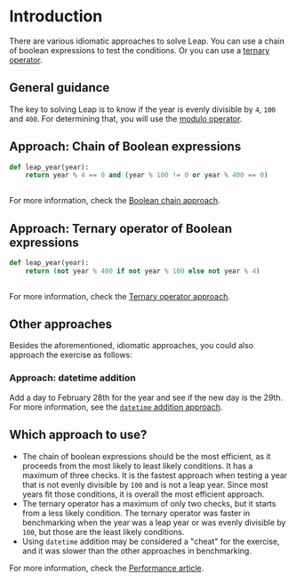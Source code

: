 # Introduction

There are various idiomatic approaches to solve Leap.
You can use a chain of boolean expressions to test the conditions.
Or you can use a [ternary operator][ternary-operator].

## General guidance

The key to solving Leap is to know if the year is evenly divisible by `4`, `100` and `400`.
For determining that, you will use the [modulo operator][modulo-operator].

## Approach: Chain of Boolean expressions

```python
def leap_year(year):
    return year % 4 == 0 and (year % 100 != 0 or year % 400 == 0)
    
```

For more information, check the [Boolean chain approach][approach-boolean-chain].

## Approach: Ternary operator of Boolean expressions

```python
def leap_year(year):
    return (not year % 400 if not year % 100 else not year % 4)
    
```

For more information, check the [Ternary operator approach][approach-ternary-operator].

## Other approaches

Besides the aforementioned, idiomatic approaches, you could also approach the exercise as follows:

### Approach: datetime addition

Add a day to February 28th for the year and see if the new day is the 29th. For more information, see the [`datetime` addition approach][approach-datetime-addition].

## Which approach to use?

- The chain of boolean expressions should be the most efficient, as it proceeds from the most likely to least likely conditions.
It has a maximum of three checks.
It is the fastest approach when testing a year that is not evenly divisible by `100` and is not a leap year.
Since most years fit those conditions, it is overall the most efficient approach.
- The ternary operator has a maximum of only two checks, but it starts from a less likely condition.
The ternary operator was faster in benchmarking when the year was a leap year or was evenly divisible by `100`,
but those are the least likely conditions.
- Using `datetime` addition may be considered a "cheat" for the exercise, and it was slower than the other approaches in benchmarking.

For more information, check the [Performance article][article-performance].

[modulo-operator]: https://realpython.com/python-modulo-operator/
[ternary-operator]: https://www.pythontutorial.net/python-basics/python-ternary-operator/
[approach-boolean-chain]: https://exercism.org/tracks/python/exercises/leap/approaches/boolean-chain
[approach-ternary-operator]: https://exercism.org/tracks/python/exercises/leap/approaches/ternary-operator
[approach-datetime-addition]: https://exercism.org/tracks/python/exercises/leap/approaches/datetime-addition
[article-performance]: https://exercism.org/tracks/python/exercises/leap/articles/performance
